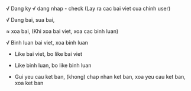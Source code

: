 √ Dang ky
√ dang nhap - check (Lay ra cac bai viet cua chinh user) <can cap nhat>

√ Dang bai, sua bai,

≈ xoa bai, (Khi xoa bai viet, xoa cac binh luan)


√ Binh luan bai viet, xoa binh luan

- Like bai viet, bo like bai viet

- Like binh luan, bo like binh luan

- Gui yeu cau ket ban,
    (khong) chap nhan ket ban, xoa yeu cau ket ban, xoa ket ban
